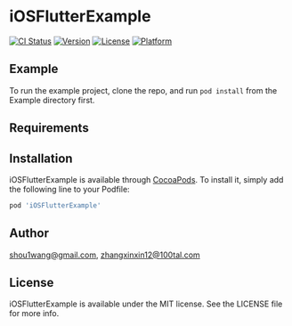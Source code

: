 # iOSFlutterExample

[![CI Status](https://img.shields.io/travis/shou1wang@gmail.com/iOSFlutterExample.svg?style=flat)](https://travis-ci.org/shou1wang@gmail.com/iOSFlutterExample)
[![Version](https://img.shields.io/cocoapods/v/iOSFlutterExample.svg?style=flat)](https://cocoapods.org/pods/iOSFlutterExample)
[![License](https://img.shields.io/cocoapods/l/iOSFlutterExample.svg?style=flat)](https://cocoapods.org/pods/iOSFlutterExample)
[![Platform](https://img.shields.io/cocoapods/p/iOSFlutterExample.svg?style=flat)](https://cocoapods.org/pods/iOSFlutterExample)

## Example

To run the example project, clone the repo, and run `pod install` from the Example directory first.

## Requirements

## Installation

iOSFlutterExample is available through [CocoaPods](https://cocoapods.org). To install
it, simply add the following line to your Podfile:

```ruby
pod 'iOSFlutterExample'
```

## Author

shou1wang@gmail.com, zhangxinxin12@100tal.com

## License

iOSFlutterExample is available under the MIT license. See the LICENSE file for more info.
